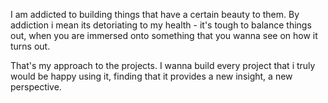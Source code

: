 I am addicted to building things that have a certain beauty to them. By addiction i mean its detoriating to my health - it's tough to balance things out, when you are immersed onto something that you wanna see on how it turns out.

That's my approach to the projects. I wanna build every project that i truly would be happy using it, finding that it provides a new insight, a new perspective.
